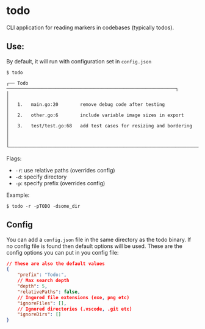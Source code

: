 # todo

CLI application for reading markers in codebases (typically todos).

## Use:

By default, it will run with configuration set in `config.json`
```console
$ todo

┌── Todo ──────────────────────────────────────────────────────────────┐
│                                                                      │
│   1.   main.go:20        remove debug code after testing             │
│   2.   other.go:6        include variable image sizes in export      │
│   3.   test/test.go:68   add test cases for resizing and bordering   │
│                                                                      │
└──────────────────────────────────────────────────────────────────────┘
```

Flags:
- `-r`: use relative paths (overrides config)
- `-d`: specify directory
- `-p`: specify prefix (overrides config)

Example:
```console
$ todo -r -pTODO -dsome_dir
```

## Config

You can add a `config.json` file in the same directory as the todo binary. If no config file is found then default options will be used. These are the config options you can put in you config file:

```json
// These are also the default values
{
    "prefix": "Todo:",
    // Max search depth
    "depth": 5,
    "relativePaths": false,
    // Ingored file extensions (exe, png etc)
    "ignoreFiles": [],
    // Ignored directories (.vscode, .git etc)
    "ignoreDirs": []
}
```